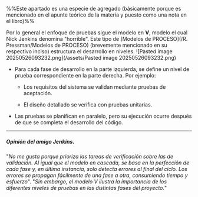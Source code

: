 %%Este apartado es una especie de agregado (básicamente porque es mencionado en el apunte teórico de la materia y puesto como una nota en el libro)%%

Por lo general el enfoque de pruebas sigue el modelo en **V**, modelo el cual Nick Jenkins denomina "horrible". Este tipo de [Modelos de PROCESO](/R. Pressman/Modelos de PROCESO) (brevemente mencionado en su respectivo inciso) estructura el desarrollo en niveles.
![Pasted image 20250526093232.png](/assets/Pasted image 20250526093232.png)

- Para cada fase de desarrollo en la parte izquierda, se define un nivel de prueba correspondiente en la parte derecha. Por ejemplo:
    
	- Los requisitos del sistema se validan mediante pruebas de aceptación.
    
	- El diseño detallado se verifica con pruebas unitarias.

- Las pruebas se planifican en paralelo, pero su ejecución ocurre después de que se completa el desarrollo del código.
****
##### **Opinión del amigo Jenkins.**

"*No me gusta porque prioriza las tareas de verificación sobre las de validación. Al igual que el modelo en cascada, se basa en la perfección de cada fase y, en última instancia, solo detecta errores al final del ciclo. Los errores se propagan fácilmente de una fase a otra, consumiendo tiempo y esfuerzo*".
"*Sin embargo, el modelo V ilustra la importancia de los diferentes niveles de pruebas en las distintas fases del proyecto.*"
